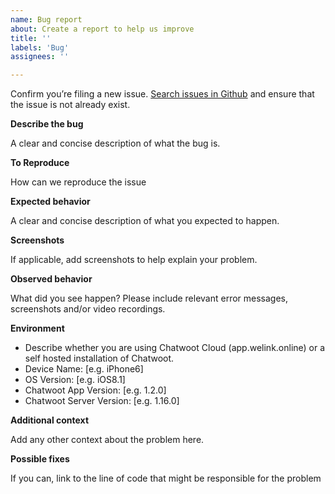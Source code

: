 ```yaml
---
name: Bug report
about: Create a report to help us improve
title: ''
labels: 'Bug'
assignees: ''

---
```


Confirm you’re filing a new issue. [Search issues in Github](https://github.com/chatwoot/chatwoot-mobile-app/issues) and ensure that the issue is not already exist.

**Describe the bug**

A clear and concise description of what the bug is.


**To Reproduce**

How can we reproduce the issue

**Expected behavior**

A clear and concise description of what you expected to happen.

**Screenshots**

If applicable, add screenshots to help explain your problem.

**Observed behavior**

What did you see happen? Please include relevant error messages, screenshots and/or video recordings.

**Environment**

  - Describe whether you are using Chatwoot Cloud (app.welink.online) or a self hosted installation of Chatwoot.
  - Device Name:  [e.g. iPhone6]
  - OS Version: [e.g. iOS8.1]
  - Chatwoot App Version: [e.g. 1.2.0]
  - Chatwoot Server Version: [e.g. 1.16.0]

**Additional context**

Add any other context about the problem here.

**Possible fixes**

If you can, link to the line of code that might be responsible for the problem